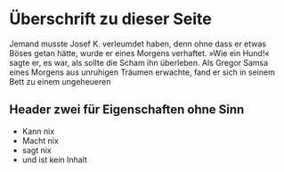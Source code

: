 # Überschrift zu dieser Seite
Jemand musste Josef K. verleumdet haben, denn ohne dass er etwas Böses getan hätte, wurde er eines Morgens verhaftet. »Wie ein Hund!« sagte er, es war, als sollte die Scham ihn überleben. Als Gregor Samsa eines Morgens aus unruhigen Träumen erwachte, fand er sich in seinem Bett zu einem ungeheueren

## Header zwei für Eigenschaften ohne Sinn
* Kann nix
* Macht nix
* sagt nix
* und ist kein Inhalt

